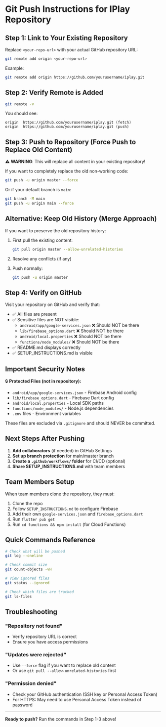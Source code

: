 # Git Push Instructions for IPlay Repository

## Step 1: Link to Your Existing Repository

Replace `<your-repo-url>` with your actual GitHub repository URL:

```bash
git remote add origin <your-repo-url>
```

Example:
```bash
git remote add origin https://github.com/yourusername/iplay.git
```

## Step 2: Verify Remote is Added

```bash
git remote -v
```

You should see:
```
origin  https://github.com/yourusername/iplay.git (fetch)
origin  https://github.com/yourusername/iplay.git (push)
```

## Step 3: Push to Repository (Force Push to Replace Old Content)

⚠️ **WARNING**: This will replace all content in your existing repository!

If you want to completely replace the old non-working code:

```bash
git push -u origin master --force
```

Or if your default branch is `main`:

```bash
git branch -M main
git push -u origin main --force
```

## Alternative: Keep Old History (Merge Approach)

If you want to preserve the old repository history:

1. First pull the existing content:
   ```bash
   git pull origin master --allow-unrelated-histories
   ```

2. Resolve any conflicts (if any)

3. Push normally:
   ```bash
   git push -u origin master
   ```

## Step 4: Verify on GitHub

Visit your repository on GitHub and verify that:
- ✅ All files are present
- ✅ Sensitive files are NOT visible:
  - `android/app/google-services.json` ❌ Should NOT be there
  - `lib/firebase_options.dart` ❌ Should NOT be there
  - `android/local.properties` ❌ Should NOT be there
  - `functions/node_modules/` ❌ Should NOT be there
- ✅ README.md displays correctly
- ✅ SETUP_INSTRUCTIONS.md is visible

## Important Security Notes

🔒 **Protected Files (not in repository):**
- `android/app/google-services.json` - Firebase Android config
- `lib/firebase_options.dart` - Firebase Dart config
- `android/local.properties` - Local SDK paths
- `functions/node_modules/` - Node.js dependencies
- `.env` files - Environment variables

These files are excluded via `.gitignore` and should NEVER be committed.

## Next Steps After Pushing

1. **Add collaborators** (if needed) in GitHub Settings
2. **Set up branch protection** for main/master branch
3. **Create a `.github/workflows/` folder** for CI/CD (optional)
4. **Share SETUP_INSTRUCTIONS.md** with team members

## Team Members Setup

When team members clone the repository, they must:
1. Clone the repo
2. Follow `SETUP_INSTRUCTIONS.md` to configure Firebase
3. Add their own `google-services.json` and `firebase_options.dart`
4. Run `flutter pub get`
5. Run `cd functions && npm install` (for Cloud Functions)

## Quick Commands Reference

```bash
# Check what will be pushed
git log --oneline

# Check commit size
git count-objects -vH

# View ignored files
git status --ignored

# Check which files are tracked
git ls-files
```

## Troubleshooting

### "Repository not found"
- Verify repository URL is correct
- Ensure you have access permissions

### "Updates were rejected"
- Use `--force` flag if you want to replace old content
- Or use `git pull --allow-unrelated-histories` first

### "Permission denied"
- Check your GitHub authentication (SSH key or Personal Access Token)
- For HTTPS: May need to use Personal Access Token instead of password

---

**Ready to push?** Run the commands in Step 1-3 above!

